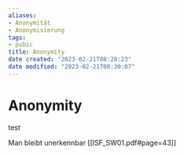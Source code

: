 ```yaml
---
aliases:
- Anonymität
- Anonymisierung
tags: 
- pubic
title: Anonymity
date created: "2023-02-21T08:28:23"
date modified: "2023-02-21T08:30:07"
---
```


# Anonymity
test

Man bleibt unerkennbar
[[ISF_SW01.pdf#page=43]]
